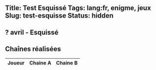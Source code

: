 Title: Test Esquissé
Tags: lang:fr, enigme, jeux
Slug: test-esquisse
Status: hidden
---

## ? avril - Esquissé

<div id="challenge-2020-04-31" class="esquisse"></div>


## Chaînes réalisées

<table>
  <thead><tr> <th>Joueur</th> <th>Chaine A</th> <th>Chaine B</th> </tr></thead>
  <tbody id="esquisses" data-challenge-id="challenge-2020-04-31"></tbody>
</table>


<script src="https://www.gstatic.com/firebasejs/7.12.0/firebase-app.js"></script>
<script src="https://www.gstatic.com/firebasejs/7.12.0/firebase-firestore.js"></script>
<script src="https://unpkg.com/imagesloaded@4/imagesloaded.pkgd.min.js"></script>
<script src="images/enigmes/enigmes-en-confinement.js"></script>
<link rel="stylesheet" type="text/css" href="images/enigmes/enigmes-en-confinement.css">
